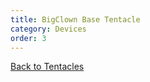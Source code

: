 ```yaml
---
title: BigClown Base Tentacle
category: Devices
order: 3
---
```


[<i class="fa fa-arrow-up" aria-hidden="true"></i> Back to Tentacles](/cloud/tentacles)
